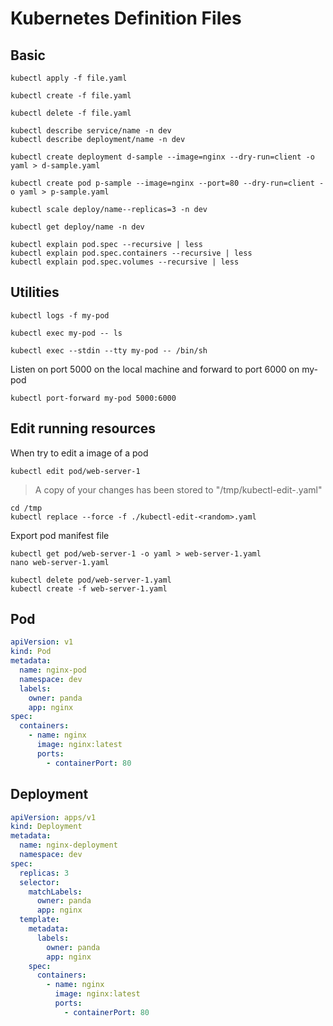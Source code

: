 # Kubernetes Definition Files

## Basic

```shell
kubectl apply -f file.yaml
```

```shell
kubectl create -f file.yaml
```

```shell
kubectl delete -f file.yaml
```

```shell
kubectl describe service/name -n dev
kubectl describe deployment/name -n dev
```

```shell
kubectl create deployment d-sample --image=nginx --dry-run=client -o yaml > d-sample.yaml
```

```shell
kubectl create pod p-sample --image=nginx --port=80 --dry-run=client -o yaml > p-sample.yaml
```

```shell
kubectl scale deploy/name--replicas=3 -n dev
```

```shell
kubectl get deploy/name -n dev
```

```shell
kubectl explain pod.spec --recursive | less
kubectl explain pod.spec.containers --recursive | less
kubectl explain pod.spec.volumes --recursive | less
```

## Utilities

```shell
kubectl logs -f my-pod
```

```shell
kubectl exec my-pod -- ls
```

```shell
kubectl exec --stdin --tty my-pod -- /bin/sh 
```

Listen on port 5000 on the local machine and forward to port 6000 on my-pod
```shell
kubectl port-forward my-pod 5000:6000
```


## Edit running resources

When try to edit a image of a pod
```shell
kubectl edit pod/web-server-1
```

> A copy of your changes has been stored to "/tmp/kubectl-edit-<random>.yaml"

```shell
cd /tmp
kubectl replace --force -f ./kubectl-edit-<random>.yaml
```

Export pod manifest file
```shell
kubectl get pod/web-server-1 -o yaml > web-server-1.yaml
nano web-server-1.yaml
```

```shell
kubectl delete pod/web-server-1.yaml
kubectl create -f web-server-1.yaml
```

## Pod

```yaml
apiVersion: v1
kind: Pod
metadata:
  name: nginx-pod
  namespace: dev
  labels:
    owner: panda
    app: nginx
spec:
  containers:
    - name: nginx
      image: nginx:latest
      ports:
        - containerPort: 80
```

## Deployment

```yaml
apiVersion: apps/v1
kind: Deployment
metadata:
  name: nginx-deployment
  namespace: dev
spec:
  replicas: 3
  selector:
    matchLabels:
      owner: panda
      app: nginx
  template:
    metadata:
      labels:
        owner: panda
        app: nginx
    spec:
      containers:
        - name: nginx
          image: nginx:latest
          ports:
            - containerPort: 80
```
